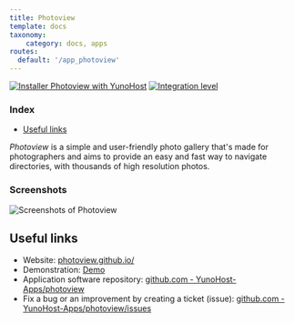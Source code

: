 ```yaml
---
title: Photoview
template: docs
taxonomy:
    category: docs, apps
routes:
  default: '/app_photoview'
---
```


[![Installer Photoview with YunoHost](https://install-app.yunohost.org/install-with-yunohost.svg)](https://install-app.yunohost.org/?app=photoview) [![Integration level](https://dash.yunohost.org/integration/photoview.svg)](https://dash.yunohost.org/appci/app/photoview)

### Index

- [Useful links](#useful-links)

*Photoview* is a simple and user-friendly photo gallery that's made for photographers and aims to provide an easy and fast way to navigate directories, with thousands of high resolution photos.

### Screenshots

![Screenshots of Photoview](https://github.com/YunoHost-Apps/photoview_ynh/blob/master/doc/screenshots/screenshot1.png)

## Useful links

+ Website: [photoview.github.io/](https://photoview.github.io/)
+ Demonstration: [Demo](https://photos.qpqp.dk/login)
+ Application software repository: [github.com - YunoHost-Apps/photoview](https://github.com/YunoHost-Apps/photoview_ynh)
+ Fix a bug or an improvement by creating a ticket (issue): [github.com - YunoHost-Apps/photoview/issues](https://github.com/YunoHost-Apps/photoview_ynh/issues)
